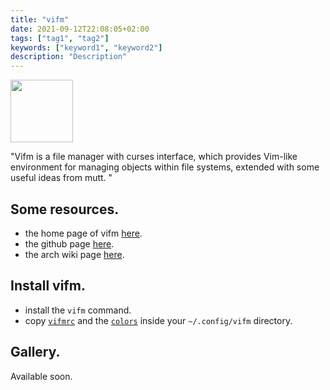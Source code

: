 ```yaml
---
title: "vifm"
date: 2021-09-12T22:08:05+02:00
tags: ["tag1", "tag2"]
keywords: ["keyword1", "keyword2"]
description: "Description"
---
```


<img src="https://github.com/a2n-s/dotfiles/blob/main/.doc/images/vifm-logo.png" width="100">

"Vifm is a file manager with curses interface, which provides Vim-like environment for managing objects within file systems, extended with some useful ideas from mutt. "

## Some resources.
- the home page of vifm [here](https://vifm.info/).
- the github page [here](https://github.com/vifm/vifm).
- the arch wiki page [here](https://wiki.archlinux.org/title/Vifm).

## Install vifm.
- install the `vifm` command.
- copy [`vifmrc`] and the [`colors`] inside your `~/.config/vifm` directory.

## Gallery.
Available soon.

[`vifmrc`]: https://github.com/a2n-s/dotfiles/blob/main/.config/vifm/vifmrc
[`colors`]: https://github.com/a2n-s/dotfiles/blob/main/.config/vifm/colors
